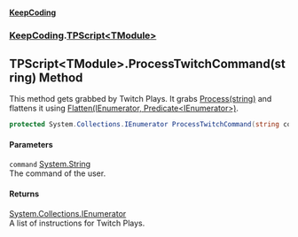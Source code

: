 #### [KeepCoding](index.md 'index')
### [KeepCoding](KeepCoding.md 'KeepCoding').[TPScript&lt;TModule&gt;](TPScript.TModule..md 'KeepCoding.TPScript&lt;TModule&gt;')
## TPScript&lt;TModule&gt;.ProcessTwitchCommand(string) Method
This method gets grabbed by Twitch Plays. It grabs [Process(string)](TPScript.TModule..Process.KVA0HcMKHcn6ZE3rntOuvA.md 'KeepCoding.TPScript&lt;TModule&gt;.Process(string)') and flattens it using [Flatten(IEnumerator, Predicate&lt;IEnumerator&gt;)](Helper.Flatten.1fU+zZAhpugERKJvQxZvsQ.md 'KeepCoding.Helper.Flatten(System.Collections.IEnumerator, System.Predicate&lt;System.Collections.IEnumerator&gt;)').  
```csharp
protected System.Collections.IEnumerator ProcessTwitchCommand(string command);
```
#### Parameters
<a name='KeepCoding.TPScript.TModule..ProcessTwitchCommand(string).command'></a>
`command` [System.String](https://docs.microsoft.com/en-us/dotnet/api/System.String 'System.String')  
The command of the user.
  
#### Returns
[System.Collections.IEnumerator](https://docs.microsoft.com/en-us/dotnet/api/System.Collections.IEnumerator 'System.Collections.IEnumerator')  
A list of instructions for Twitch Plays.
